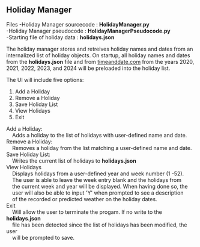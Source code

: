 ## Holiday Manager

Files
-Holiday Manager sourcecode : **HolidayManager.py**<br />
-Holiday Manager pseudocode : **HolidayManagerPseudocode.py**<br />
-Starting file of holiday data : **holidays.json**<br />

The holiday manager stores and retreives holiday names and dates from an internalized list of holiday objects. On startup, all holiday names and dates from the **holidays.json** file and from [timeanddate.com](https://www.timeanddate.com/holidays/us/) from the years 2020, 2021, 2022, 2023, and 2024 will be preloaded into the holiday list.

The UI will include five options:

1. Add a Holiday
2. Remove a Holiday
3. Save Holiday List
4. View Holidays
5. Exit


Add a Holiday:<br />
&nbsp;&nbsp;&nbsp;&nbsp;Adds a holiday to the list of holidays with user-defined name and date.<br />
Remove a Holiday:<br />
&nbsp;&nbsp;&nbsp;&nbsp;Removes a holiday from the list matching a user-defined name and date.<br />
Save Holiday List:<br />
&nbsp;&nbsp;&nbsp;&nbsp;Writes the current list of holidays to **holidays.json**<br />
View Holidays<br />
&nbsp;&nbsp;&nbsp;&nbsp;Displays holidays from a user-defined year and week number (1 -52).<br />
&nbsp;&nbsp;&nbsp;&nbsp;The user is able to leave the week entry blank and the holidays from<br />
&nbsp;&nbsp;&nbsp;&nbsp;the current week and year will be displayed. When having done so, the<br />
&nbsp;&nbsp;&nbsp;&nbsp;user will also be able to input 'Y' when prompted to see a description<br />
&nbsp;&nbsp;&nbsp;&nbsp;of the recorded or predicted weather on the holiday dates.<br />
Exit<br />
&nbsp;&nbsp;&nbsp;&nbsp;Will allow the user to terminate the progam. If no write to the **holidays.json**<br />
&nbsp;&nbsp;&nbsp;&nbsp;file has been detected since the list of holidays has been modified, the user<br />
&nbsp;&nbsp;&nbsp;&nbsp;will be prompted to save. 
